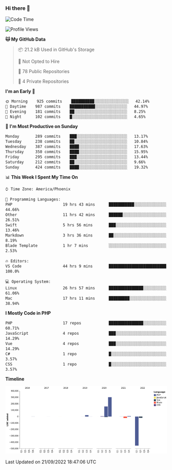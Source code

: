 ### Hi there 👋

<!--START_SECTION:waka-->
![Code Time](http://img.shields.io/badge/Code%20Time-7%2C519%20hrs%2011%20mins-blue)

![Profile Views](http://img.shields.io/badge/Profile%20Views-0-blue)

**🐱 My GitHub Data** 

> 📦 21.2 kB Used in GitHub's Storage 
 > 
> 🚫 Not Opted to Hire
 > 
> 📜 78 Public Repositories 
 > 
> 🔑 4 Private Repositories  
 > 
**I'm an Early 🐤** 

```text
🌞 Morning    925 commits    ██████████░░░░░░░░░░░░░░░   42.14% 
🌆 Daytime    987 commits    ███████████░░░░░░░░░░░░░░   44.97% 
🌃 Evening    181 commits    ██░░░░░░░░░░░░░░░░░░░░░░░   8.25% 
🌙 Night      102 commits    █░░░░░░░░░░░░░░░░░░░░░░░░   4.65%

```
📅 **I'm Most Productive on Sunday** 

```text
Monday       289 commits    ███░░░░░░░░░░░░░░░░░░░░░░   13.17% 
Tuesday      238 commits    ██░░░░░░░░░░░░░░░░░░░░░░░   10.84% 
Wednesday    387 commits    ████░░░░░░░░░░░░░░░░░░░░░   17.63% 
Thursday     350 commits    ████░░░░░░░░░░░░░░░░░░░░░   15.95% 
Friday       295 commits    ███░░░░░░░░░░░░░░░░░░░░░░   13.44% 
Saturday     212 commits    ██░░░░░░░░░░░░░░░░░░░░░░░   9.66% 
Sunday       424 commits    ████░░░░░░░░░░░░░░░░░░░░░   19.32%

```


📊 **This Week I Spent My Time On** 

```text
⌚︎ Time Zone: America/Phoenix

💬 Programming Languages: 
PHP                      19 hrs 43 mins      ███████████░░░░░░░░░░░░░░   44.66% 
Other                    11 hrs 42 mins      ██████░░░░░░░░░░░░░░░░░░░   26.51% 
Swift                    5 hrs 56 mins       ███░░░░░░░░░░░░░░░░░░░░░░   13.46% 
Markdown                 3 hrs 36 mins       ██░░░░░░░░░░░░░░░░░░░░░░░   8.19% 
Blade Template           1 hr 7 mins         ░░░░░░░░░░░░░░░░░░░░░░░░░   2.53%

🔥 Editors: 
VS Code                  44 hrs 9 mins       █████████████████████████   100.0%

💻 Operating System: 
Linux                    26 hrs 57 mins      ███████████████░░░░░░░░░░   61.06% 
Mac                      17 hrs 11 mins      █████████░░░░░░░░░░░░░░░░   38.94%

```

**I Mostly Code in PHP** 

```text
PHP                      17 repos            ███████████████░░░░░░░░░░   60.71% 
JavaScript               4 repos             ███░░░░░░░░░░░░░░░░░░░░░░   14.29% 
Vue                      4 repos             ███░░░░░░░░░░░░░░░░░░░░░░   14.29% 
C#                       1 repo              █░░░░░░░░░░░░░░░░░░░░░░░░   3.57% 
CSS                      1 repo              █░░░░░░░░░░░░░░░░░░░░░░░░   3.57%

```


**Timeline**

![Chart not found](https://raw.githubusercontent.com/mikebronner/mikebronner/master/charts/bar_graph.png) 


 Last Updated on 21/09/2022 18:47:06 UTC
<!--END_SECTION:waka-->

<!--
**mikebronner/mikebronner** is a ✨ _special_ ✨ repository because its `README.md` (this file) appears on your GitHub profile.

Here are some ideas to get you started:

- 🔭 I’m currently working on ...
- 🌱 I’m currently learning ...
- 👯 I’m looking to collaborate on ...
- 🤔 I’m looking for help with ...
- 💬 Ask me about ...
- 📫 How to reach me: ...
- 😄 Pronouns: ...
- ⚡ Fun fact: ...
-->
